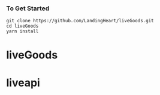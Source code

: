 ### To Get Started

```
git clone https://github.com/LandingHeart/liveGoods.git
cd liveGoods
yarn install

```
# liveGoods
# liveapi
